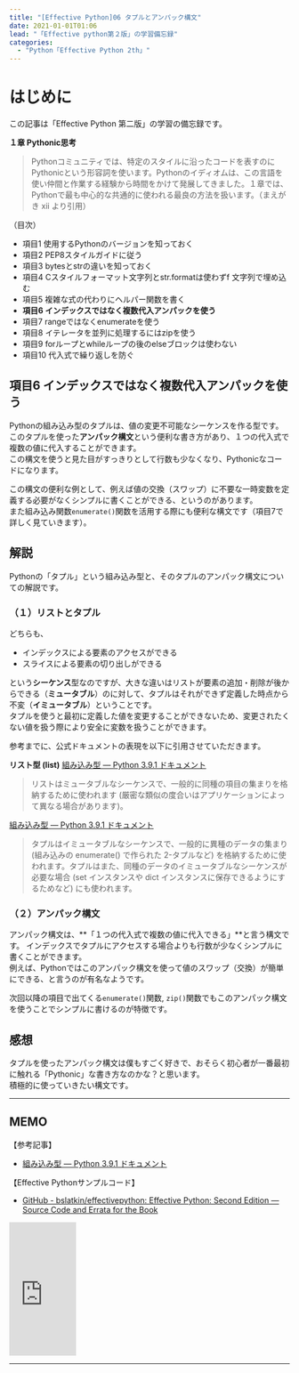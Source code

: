 ```yaml
---
title: "[Effective Python]06 タプルとアンパック構文"
date: 2021-01-01T01:06
lead: "「Effective python第２版」の学習備忘録"
categories:
  - "Python「Effective Python 2th」"
---
```


# はじめに
この記事は「Effective Python 第二版」の学習の備忘録です。

**１章 Pythonic思考**  
>Pythonコミュニティでは、特定のスタイルに沿ったコードを表すのにPythonicという形容詞を使います。Pythonのイディオムは、この言語を使い仲間と作業する経験から時間をかけて発展してきました。１章では、Pythonで最も中心的な共通的に使われる最良の方法を扱います。（まえがき xii より引用）

（目次）
- 項目1 使用するPythonのバージョンを知っておく
- 項目2 PEP8スタイルガイドに従う
- 項目3 bytesとstrの違いを知っておく
- 項目4 Cスタイルフォーマット文字列とstr.formatは使わずf 文字列で埋め込む
- 項目5 複雑な式の代わりにヘルパー関数を書く
- **項目6 インデックスではなく複数代入アンパックを使う**
- 項目7 rangeではなくenumerateを使う
- 項目8 イテレータを並列に処理するにはzipを使う
- 項目9 forループとwhileループの後のelseブロックは使わない
- 項目10 代入式で繰り返しを防ぐ



## 項目6 インデックスではなく複数代入アンパックを使う
Pythonの組み込み型のタプルは、値の変更不可能なシーケンスを作る型です。このタプルを使った**アンパック構文**という便利な書き方があり、１つの代入式で複数の値に代入することができます。  
この構文を使うと見た目がすっきりとして行数も少なくなり、Pythonicなコードになります。

この構文の便利な例として、例えば値の交換（スワップ）に不要な一時変数を定義する必要がなくシンプルに書くことができる、というのがあります。  
また組み込み関数`enumerate()`関数を活用する際にも便利な構文です（項目7で詳しく見ていきます）。

## 解説
Pythonの「タプル」という組み込み型と、そのタプルのアンパック構文についての解説です。

### （１）リストとタプル
どちらも、
- インデックスによる要素のアクセスができる
- スライスによる要素の切り出しができる

という**シーケンス**型なのですが、大きな違いはリストが要素の追加・削除が後からできる（**ミュータブル**）のに対して、タプルはそれができず定義した時点から不変（**イミュータブル**）ということです。  
タプルを使うと最初に定義した値を変更することができないため、変更されたくない値を扱う際により安全に変数を扱うことができます。  

参考までに、公式ドキュメントの表現を以下に引用させていただきます。

**リスト型 (list)**
[組み込み型 — Python 3.9.1 ドキュメント](https://docs.python.org/ja/3/library/stdtypes.html#list)
>リストはミュータブルなシーケンスで、一般的に同種の項目の集まりを格納するために使われます (厳密な類似の度合いはアプリケーションによって異なる場合があります)。


[組み込み型 — Python 3.9.1 ドキュメント](https://docs.python.org/ja/3/library/stdtypes.html#tuples)
>タプルはイミュータブルなシーケンスで、一般的に異種のデータの集まり (組み込みの enumerate() で作られた 2-タプルなど) を格納するために使われます。タプルはまた、同種のデータのイミュータブルなシーケンスが必要な場合 (set インスタンスや dict インスタンスに保存できるようにするためなど) にも使われます。


### （２）アンパック構文
アンパック構文は、**「１つの代入式で複数の値に代入できる」**と言う構文です。 
インデックスでタプルにアクセスする場合よりも行数が少なくシンプルに書くことができます。  
例えば、Pythonではこのアンパック構文を使って値のスワップ（交換）が簡単にできる、と言うのが有名なようです。

次回以降の項目で出てくる`enumerate()`関数, `zip()`関数でもこのアンパック構文を使うことでシンプルに書けるのが特徴です。

## 感想
タプルを使ったアンパック構文は僕もすごく好きで、おそらく初心者が一番最初に触れる「Pythonic」な書き方なのかな？と思います。  
積極的に使っていきたい構文です。


---
## MEMO
【参考記事】
- [組み込み型 — Python 3.9.1 ドキュメント](https://docs.python.org/ja/3/library/stdtypes.html#typesseq)

【Effective Pythonサンプルコード】
- [GitHub - bslatkin/effectivepython: Effective Python: Second Edition — Source Code and Errata for the Book](https://github.com/bslatkin/effectivepython)

<iframe style="width:120px;height:240px;" marginwidth="0" marginheight="0" scrolling="no" frameborder="0" src="https://rcm-fe.amazon-adsystem.com/e/cm?ref=qf_sp_asin_til&t=massasquash08-22&m=amazon&o=9&p=8&l=as1&IS1=1&detail=1&asins=4873119170&linkId=b01ad363c615cc9408dfcc360b1a85de&bc1=ffffff&amp;lt1=_top&fc1=333333&lc1=0066c0&bg1=ffffff&f=ifr"></iframe>

---